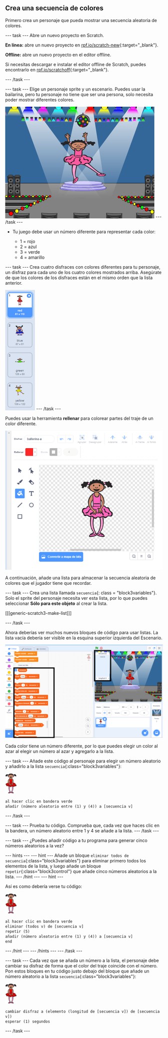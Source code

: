 ## Crea una secuencia de colores

Primero crea un personaje que pueda mostrar una secuencia aleatoria de colores.

\--- task \--- Abre un nuevo proyecto en Scratch.

**En línea:** abre un nuevo proyecto en [rpf.io/scratch-new](https://rpf.io/scratch-new){:target="_blank"}.

**Offline:** abre un nuevo proyecto en el editor offline.

Si necesitas descargar e instalar el editor offline de Scratch, puedes encontrarlo en [rpf.io/scratchoff](https://rpf.io/scratchoff){:target="_blank"}.

\--- /task \---

\--- task \--- Elige un personaje sprite y un escenario. Puedes usar la bailarina, pero tu personaje no tiene que ser una persona, solo necesita poder mostrar diferentes colores.

![screenshot](images/colour-sprite.png) \--- /task \---

+ Tu juego debe usar un número diferente para representar cada color:
    
    + 1 = rojo
    + 2 = azul
    + 3 = verde
    + 4 = amarillo

\--- task \--- Crea cuatro disfraces con colores diferentes para tu personaje, un disfraz para cada uno de los cuatro colores mostrados arriba. Asegúrate de que los colores de los disfraces están en el mismo orden que la lista anterior.

![screenshot](images/colour-costume.png) \--- /task \---

Puedes usar la herramienta **rellenar** para colorear partes del traje de un color diferente.

![color-a-shape](images/color-a-shape.png)

A continuación, añade una lista para almacenar la secuencia aleatoria de colores que el jugador tiene que recordar.

\--- task \--- Crea una lista llamada `secuencia`{: class = "block3variables"}. Solo el sprite del personaje necesita ver esta lista, por lo que puedes seleccionar **Sólo para este objeto** al crear la lista.

[[[generic-scratch3-make-list]]]

\--- /task \---

Ahora deberías ver muchos nuevos bloques de código para usar listas. La lista vacía debería ser visible en la esquina superior izquierda del Escenario.

![screenshot](images/colour-list-blocks-annotated.png)

Cada color tiene un número diferente, por lo que puedes elegir un color al azar al elegir un número al azar y agregarlo a la lista.

\--- task \--- Añade este código al personaje para elegir un número aleatorio y añadirlo a la lista `secuencia`{:class="block3variables"}:

![ballerina](images/ballerina.png)

```blocks3
al hacer clic en bandera verde
añadir (número aleatorio entre (1) y (4)) a [secuencia v]
```

\--- /task \---

\--- task \--- Prueba tu código. Comprueba que, cada vez que haces clic en la bandera, un número aleatorio entre 1 y 4 se añade a la lista. \--- /task \---

\--- task \--- ¿Puedes añadir código a tu programa para generar cinco números aleatorios a la vez?

\--- hints \--- \--- hint \--- Añade un bloque `eliminar todos de secuencia`{:class="block3variables"} para eliminar primero todos los elementos de la lista, y luego añade un bloque `repetir`{:class="block3control"} que añade cinco números aleatorios a la lista. \--- /hint \--- \--- hint \---

Así es como debería verse tu código:

![ballerina](images/ballerina.png)

```blocks3
al hacer clic en bandera verde
eliminar (todos v) de [secuencia v]
repetir (5) 
añadir (número aleatorio entre (1) y (4)) a [secuencia v]
end
```

\--- /hint \--- \--- /hints \--- \--- /task \---

\--- task \--- Cada vez que se añada un número a la lista, el personaje debe cambiar su disfraz de forma que el color del traje coincide con el número. Pon estos bloques en tu código justo debajo del bloque que añade un número aleatorio a la lista `secuencia`{:class="block3variables"}:

![ballerina](images/ballerina.png)

```blocks3
cambiar disfraz a (elemento (longitud de [secuencia v]) de [secuencia v])
esperar (1) segundos
```

\--- /task \---